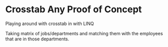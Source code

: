 # Crosstab Any Proof of Concept


Playing around with crosstab in with LINQ


Taking matrix of jobs/departments and matching them with the 
employees that are in those departments. 
